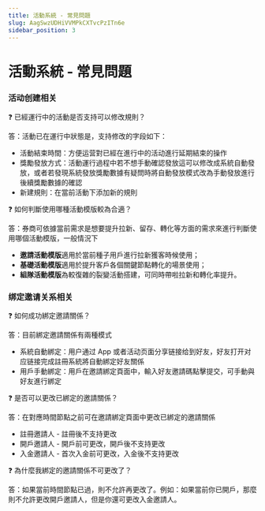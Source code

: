 ```yaml
---
title: 活動系統 - 常見問題
slug: AagSwzUDHiVVMPkCXTvcPzITn6e
sidebar_position: 3
---
```



# 活動系統 - 常見問題

### 活动创建相关

<div class="callout callout-bg-2 callout-border-2">
<p>❓ 已經運行中的活動是否支持可以修改規則？</p>
</div>

答：活動已在運行中狀態是，支持修改的字段如下：

- 活動結束時間：方便运营對已經在進行中的活动進行延期結束的操作
- 獎勵發放方式：活動運行過程中若不想手動確認發放這可以修改成系統自動發放，或者若發現系統發放獎勵數據有疑問時將自動發放模式改為手動發放進行後續獎勵數據的確認
- 新建規則：在當前活動下添加新的規則

<div class="callout callout-bg-2 callout-border-2">
<p>❓ 如何判斷使用哪種活動模版較為合適？</p>
</div>

答：券商可依據當前需求是想要提升拉新、留存、轉化等方面的需求來進行判斷使用哪個活動模版，一般情況下

- **邀請活動模版**適用於當前種子用戶進行拉新獲客時候使用；
- **基礎活動模版**適用於提升客戶各個關鍵節點轉化的場景使用；
- **組隊活動模版**為較復雜的裂變活動搭建，可同時帶啦拉新和轉化率提升。

### 绑定邀请关系相关

<div class="callout callout-bg-2 callout-border-2">
<p>❓ 如何成功綁定邀請關係？</p>
</div>

答：目前綁定邀請關係有兩種模式

- 系統自動綁定：用户通过 App 或者活动页面分享链接给到好友，好友打开对应链接完成註冊系統將自動綁定好友關係
- 用戶手動綁定：用戶在邀請綁定頁面中，輸入好友邀請碼點擊提交，可手動與好友進行綁定

<div class="callout callout-bg-2 callout-border-2">
<p>❓ 是否可以更改已綁定的邀請關係？</p>
</div>

答：在對應時間節點之前可在邀請綁定頁面中更改已綁定的邀請關係

- 註冊邀請人 - 註冊後不支持更改
- 開戶邀請人 - 開戶前可更改，開戶後不支持更改
- 入金邀請人 - 首次入金前可更改，入金後不支持更改

<div class="callout callout-bg-2 callout-border-2">
<p>❓ 為什麼我綁定的邀請關係不可更改了？</p>
</div>

答：如果當前時間節點已過，則不允許再更改了。例如：如果當前你已開戶，那麼則不允許更改開戶邀請人，但是你還可更改入金邀請人。


